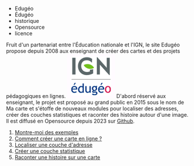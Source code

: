 - Edugéo
- Édugéo
- historique
- Opensource
- licence

Fruit d'un partenariat entre l'Éducation nationale et l'IGN, le site Edugéo propose depuis 2008 aux enseignant de créer des cartes et des projets pédagogiques en lignes.
![](../../img/edugeo.png)
D'abord réservé aux enseignant, le projet est proposé au grand public en 2015 sous le nom de Ma carte et s'étoffe de nouveaux modules pour localiser des adresses, créer des couches statistiques et raconter des histoire autour d'une image.
Il est diffusé en Opensource depuis 2023 sur [Github](https://github.com/IGNF-Ma-carte).

1. [Montre-moi des exemples](./exemples.md)
2. [Comment créer une carte en ligne ?](../mceditor/créer_une_carte.md)
3. [Localiser une couche d'adresse](../mcadresse/localiser_des_adresses.md)
4. [Créer une couche statistique](../mcstat/créer_une_statistique.md)
5. [Raconter une histoire sur une carte](../mcstory/raconter_une_histoire.md)
